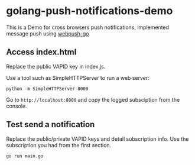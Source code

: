 # golang-push-notifications-demo

This is a Demo for cross browsers push notifications, implemented message push using [webpush-go](https://github.com/SherClockHolmes/webpush-go)

## Access index.html

Replace the public VAPID key in index.js.

Use a tool such as SimpleHTTPServer to run a web server:

```
python -m SimpleHTTPServer 8000
```

Go to `http://localhost:8000` and copy the logged subsciption from the console.

## Test send a notification

Replace the public/private VAPID keys and detail subscription info. Use the subscription you had from the first section.

```bash
go run main.go
```
